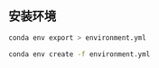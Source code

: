 





## 安装环境
```bash
conda env export > environment.yml
```

```bash
conda env create -f environment.yml
```